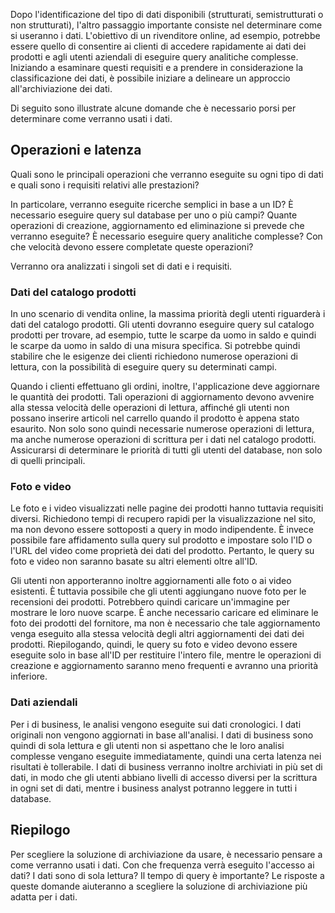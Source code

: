 Dopo l'identificazione del tipo di dati disponibili (strutturati, semistrutturati o non strutturati), l'altro passaggio importante consiste nel determinare come si useranno i dati. L'obiettivo di un rivenditore online, ad esempio, potrebbe essere quello di consentire ai clienti di accedere rapidamente ai dati dei prodotti e agli utenti aziendali di eseguire query analitiche complesse. Iniziando a esaminare questi requisiti e a prendere in considerazione la classificazione dei dati, è possibile iniziare a delineare un approccio all'archiviazione dei dati.

Di seguito sono illustrate alcune domande che è necessario porsi per determinare come verranno usati i dati.

## <a name="operations-and-latency"></a>Operazioni e latenza

Quali sono le principali operazioni che verranno eseguite su ogni tipo di dati e quali sono i requisiti relativi alle prestazioni?

In particolare, verranno eseguite ricerche semplici in base a un ID? È necessario eseguire query sul database per uno o più campi? Quante operazioni di creazione, aggiornamento ed eliminazione si prevede che verranno eseguite? È necessario eseguire query analitiche complesse? Con che velocità devono essere completate queste operazioni?

Verranno ora analizzati i singoli set di dati e i requisiti.

### <a name="product-catalog-data"></a>Dati del catalogo prodotti

In uno scenario di vendita online, la massima priorità degli utenti riguarderà i dati del catalogo prodotti. Gli utenti dovranno eseguire query sul catalogo prodotti per trovare, ad esempio, tutte le scarpe da uomo in saldo e quindi le scarpe da uomo in saldo di una misura specifica. Si potrebbe quindi stabilire che le esigenze dei clienti richiedono numerose operazioni di lettura, con la possibilità di eseguire query su determinati campi.

Quando i clienti effettuano gli ordini, inoltre, l'applicazione deve aggiornare le quantità dei prodotti. Tali operazioni di aggiornamento devono avvenire alla stessa velocità delle operazioni di lettura, affinché gli utenti non possano inserire articoli nel carrello quando il prodotto è appena stato esaurito. Non solo sono quindi necessarie numerose operazioni di lettura, ma anche numerose operazioni di scrittura per i dati nel catalogo prodotti. Assicurarsi di determinare le priorità di tutti gli utenti del database, non solo di quelli principali.

### <a name="photos-and-videos"></a>Foto e video

Le foto e i video visualizzati nelle pagine dei prodotti hanno tuttavia requisiti diversi. Richiedono tempi di recupero rapidi per la visualizzazione nel sito, ma non devono essere sottoposti a query in modo indipendente. È invece possibile fare affidamento sulla query sul prodotto e impostare solo l'ID o l'URL del video come proprietà dei dati del prodotto. Pertanto, le query su foto e video non saranno basate su altri elementi oltre all'ID.

Gli utenti non apporteranno inoltre aggiornamenti alle foto o ai video esistenti. È tuttavia possibile che gli utenti aggiungano nuove foto per le recensioni dei prodotti. Potrebbero quindi caricare un'immagine per mostrare le loro nuove scarpe. È anche necessario caricare ed eliminare le foto dei prodotti del fornitore, ma non è necessario che tale aggiornamento venga eseguito alla stessa velocità degli altri aggiornamenti dei dati dei prodotti. Riepilogando, quindi, le query su foto e video devono essere eseguite solo in base all'ID per restituire l'intero file, mentre le operazioni di creazione e aggiornamento saranno meno frequenti e avranno una priorità inferiore.  

### <a name="business-data"></a>Dati aziendali

Per i di business, le analisi vengono eseguite sui dati cronologici. I dati originali non vengono aggiornati in base all'analisi. I dati di business sono quindi di sola lettura e gli utenti non si aspettano che le loro analisi complesse vengano eseguite immediatamente, quindi una certa latenza nei risultati è tollerabile. I dati di business verranno inoltre archiviati in più set di dati, in modo che gli utenti abbiano livelli di accesso diversi per la scrittura in ogni set di dati, mentre i business analyst potranno leggere in tutti i database.

## <a name="summary"></a>Riepilogo

Per scegliere la soluzione di archiviazione da usare, è necessario pensare a come verranno usati i dati. Con che frequenza verrà eseguito l'accesso ai dati? I dati sono di sola lettura? Il tempo di query è importante? Le risposte a queste domande aiuteranno a scegliere la soluzione di archiviazione più adatta per i dati.